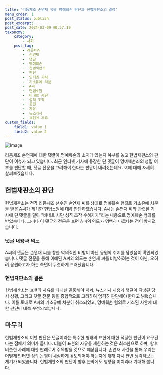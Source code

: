 ```yaml
---
title: '리듬체조 손연재 댓글 명예훼손 판단과 헌법재판소의 결정'
menu_order: 1
post_status: publish
post_excerpt: 
post_date: 2024-03-09 00:57:19
taxonomy:
    category:
        - 사회
    post_tag:
        - 리듬체조
        -  손연재
        -  댓글
        -  명예훼손
        -  헌법재판소
        -  판단
        -  인터넷 기사
        -  기소유예 처분
        -  A씨
        -  헌법소원
        -  비네르 사단
        -  성적 조작
        -  응원
        -  자유
        -  뉴스기사
        -  표현의 자유
custom_fields:
    field1: value 1
    field2: value 2
---
```


![Image](https://imgnews.pstatic.net/image/437/2024/03/08/0000382947_001_20240308120101431.jpg?type=w647)

리듬체조 손연재에 대한 댓글이 명예훼손의 소지가 있는지 여부를 놓고 헌법재판소의 판단이 이슈가 되고 있습니다. 최근 인터넷 기사에 등장한 단 댓글이 명예훼손죄의 성립 여부를 판단할 때, 댓글 전문을 고려해야 한다는 판단이 내려졌는데요. 이에 대해 자세히 살펴보겠습니다.
## 헌법재판소의 판단
헌법재판소는 전직 리듬체조 선수인 손연재 씨를 상대로 명예훼손 혐의로 기소유예 처분을 받은 A씨가 제기한 헌법소원에 대해 판단하였습니다. A씨는 손연재 씨와 관련된 기사에 단 댓글을 달아 "비네르 사단 성적 조작 수혜자가"라는 내용으로 명예훼손 혐의를 받았습니다. 그러나 이 댓글의 전문을 보면 A씨의 의도가 명백히 다르다는 점이 밝혀졌습니다.
### 댓글 내용과 의도
A씨의 댓글은 손연재 씨를 향한 악의적인 비방이 아닌 응원의 취지를 담았음이 확인되었습니다. 댓글 전문을 통해 이해된 A씨의 의도는 손연재 씨를 비방하려는 것이 아닌, 오히려 응원하고자 하는 측면이 뚜렷하게 드러났습니다.
### 헌법재판소의 결론
헌법재판소는 표현의 자유를 최대한 존중해야 하며, 뉴스기사 내용과 댓글이 작성된 당시 상황, 그리고 댓글 전문 등을 종합적으로 고려하여 엄격히 판단해야 한다고 밝혔습니다. 이를 토대로 A씨의 기소유예 처분이 취소되었고, 명예훼손 혐의로 기소된 사안에 대한 판단이 대폭 수정되었습니다.
## 마무리
헌법재판소의 이번 판단은 댓글이라는 특수한 형태의 표현에 대한 적절한 판단이 요구된다는 점에서 의미가 큽니다. 더불어 표현의 자유를 제한하는 것은 최소한으로 하며, 향후 비슷한 사례에 대한 판례로서 주목받을 것으로 예상됩니다. 손연재 사건을 통해 우리는 어떻게 인터넷 상의 논평이 세심하게 검토되어야 하는지에 대해 다시 한번 생각해보는 계기가 되었습니다. 헌법재판소의 판단이 향후 논의에도 영향을 미치리라 기대해 봅니다.
